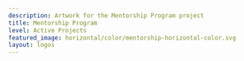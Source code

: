 ```yaml
---
description: Artwork for the Mentorship Program project
title: Mentorship Program
level: Active Projects
featured_image: horizontal/color/mentorship-horizontal-color.svg
layout: logos
---
```

